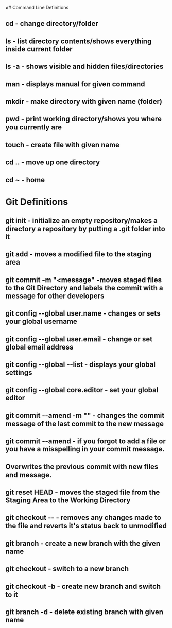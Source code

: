 ≠# Command Line Definitions

## cd - change directory/folder

## ls - list directory contents/shows everything inside current folder

## ls -a - shows visible and hidden files/directories

## man <command> - displays manual for given command

## mkdir <foldername> - make directory with given name (folder)

## pwd - print working directory/shows you where you currently are

## touch <filename> - create file with given name

## cd .. - move up one directory

## cd ~ - home

# Git Definitions

## git init - initialize an empty repository/makes a directory a repository by putting a .git folder into it
 
## git add <filename> - moves a modified file to the staging area

## git commit -m "<message" -moves staged files to the Git Directory and labels the commit with a message for other developers

## git config --global user.name - changes or sets your global username

## git config --global user.email - change or set global email address

## git config --global --list - displays your global settings

## git config --global core.editor <editor of choice> - set your global editor 

## git commit --amend -m "<new message>" - changes the commit message of the last commit to the new message 

## git commit --amend - if you forgot to add a file or you have a misspelling in your commit message.
## Overwrites the previous commit with new files and message.

## git reset HEAD <filename> - moves the staged file from the Staging Area to the Working Directory

## git checkout -- <filename> - removes any changes made to the file and reverts it's status back to unmodified

## git branch <branchname> - create a new branch with the given name

## git checkout <branchname> - switch to a new branch

## git checkout -b <branchname> - create new branch and switch to it

## git branch -d <branchname> - delete existing branch with given name


